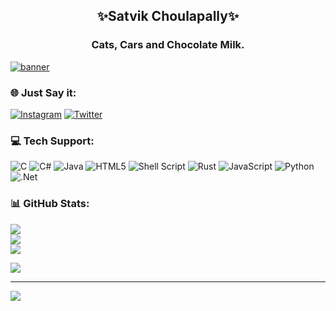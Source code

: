 <h2 align= "center">✨Satvik Choulapally✨</h2>
<h3 align = "center"> Cats, Cars and Chocolate Milk. </h3>

<a href = "mailto:satvikcvsss@gmail.com">![banner](https://user-images.githubusercontent.com/92297743/211570569-eaf98851-56a8-49a9-9ca2-c919b4422af5.png)</a>

### 🌐 Just Say it:
[![Instagram](https://img.shields.io/badge/Instagram-%23E4405F.svg?logo=Instagram&logoColor=white)](https://instagram.com/_satvikwithnokick_) [![Twitter](https://img.shields.io/badge/Twitter-%231DA1F2.svg?logo=Twitter&logoColor=white)](https://twitter.com/satxcho) 

### 💻 Tech Support:
![C](https://img.shields.io/badge/c-%2300599C.svg?style=for-the-badge&logo=c&logoColor=white) ![C#](https://img.shields.io/badge/c%23-%23239120.svg?style=for-the-badge&logo=c-sharp&logoColor=white) ![Java](https://img.shields.io/badge/java-%23ED8B00.svg?style=for-the-badge&logo=java&logoColor=white) ![HTML5](https://img.shields.io/badge/html5-%23E34F26.svg?style=for-the-badge&logo=html5&logoColor=white) ![Shell Script](https://img.shields.io/badge/shell_script-%23121011.svg?style=for-the-badge&logo=gnu-bash&logoColor=white) ![Rust](https://img.shields.io/badge/rust-%23000000.svg?style=for-the-badge&logo=rust&logoColor=white) ![JavaScript](https://img.shields.io/badge/javascript-%23323330.svg?style=for-the-badge&logo=javascript&logoColor=%23F7DF1E) ![Python](https://img.shields.io/badge/python-3670A0?style=for-the-badge&logo=python&logoColor=ffdd54) ![.Net](https://img.shields.io/badge/.NET-5C2D91?style=for-the-badge&logo=.net&logoColor=white)
### 📊 GitHub Stats:
![](https://github-readme-stats.vercel.app/api?username=SatXCho&theme=radical&hide_border=false&include_all_commits=false&count_private=true)<br/>
![](https://github-readme-streak-stats.herokuapp.com/?user=SatXCho&theme=radical&hide_border=false)<br/>
![](https://github-readme-stats.vercel.app/api/top-langs/?username=SatXCho&theme=radical&hide_border=false&include_all_commits=false&count_private=true&layout=compact)

[![](https://gtce.itsvg.in/api?username=satxcho)](https://github.com/VishwaGauravIn/github-twitter-card-embed)

---
[![](https://visitcount.itsvg.in/api?id=SatXCho&icon=3&color=4)](https://visitcount.itsvg.in)

